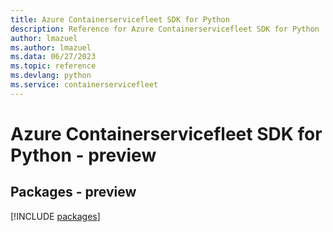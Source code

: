 ```yaml
---
title: Azure Containerservicefleet SDK for Python
description: Reference for Azure Containerservicefleet SDK for Python
author: lmazuel
ms.author: lmazuel
ms.data: 06/27/2023
ms.topic: reference
ms.devlang: python
ms.service: containerservicefleet
---
```

# Azure Containerservicefleet SDK for Python - preview
## Packages - preview
[!INCLUDE [packages](containerservicefleet-index.md)]